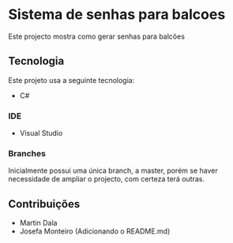 # Sistema de senhas para balcoes
Este projecto mostra como gerar senhas para balcões

## Tecnologia
Este projeto usa a seguinte tecnologia:
* C#

### IDE
* Visual Studio

### Branches
Inicialmente possui uma única branch, a master, porém se haver necessidade de ampliar o projecto, com certeza terá outras. 

## Contribuições
* Martin Dala
* Josefa Monteiro (Adicionando o README.md)
